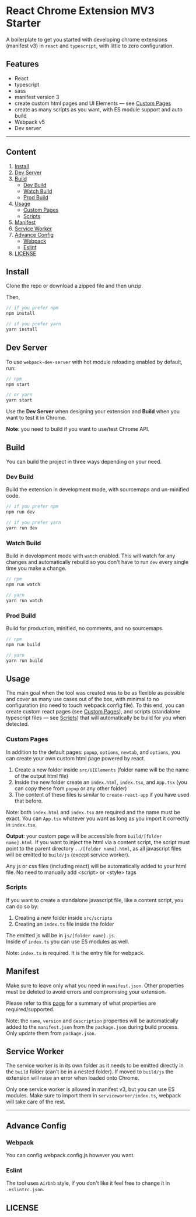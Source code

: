 # React Chrome Extension MV3 Starter

A boilerplate to get you started with developing chrome extensions (manifest v3) in `react` and `typescript`, with little to zero configuration.

## Features

- React
- typescript
- sass
- manifest version 3
- create custom html pages and UI Elements — see [Custom Pages](#custom-pages)
- create as many scripts as you want, with ES module support and auto build
- Webpack v5
- Dev server

---

## Content

1. [Install](#install)
2. [Dev Server](#dev-server)
3. [Build](#build)
   - [Dev Build](#dev-build)
   - [Watch Build](#watch-build)
   - [Prod Build](#prod-build)
4. [Usage](#usage)
   - [Custom Pages](#custom-pages)
   - [Scripts](#scripts)
5. [Manifest](#manifest)
6. [Service Worker](#service-worker)
7. [Advance Config](#advance-config)
   - [Webpack](#webpack)
   - [Eslint](#eslint)
8. [LICENSE](#license)

## Install

Clone the repo or download a zipped file and then unzip.

Then,

```javascript
// if you prefer npm
npm install

// if you prefer yarn
yarn install
```

## Dev Server

To use `webpack-dev-server` with hot module reloading enabled by default, run:

```javascript
// npm
npm start

// or yarn
yarn start
```

Use the **Dev Server** when designing your extension and **Build** when you want to test it in Chrome.

**Note**: you need to build if you want to use/test Chrome API.

## Build

You can build the project in three ways depending on your need.

### Dev Build

Build the extension in development mode, with sourcemaps and un-minified code.

```javascript
// if you prefer npm
npm run dev

// if you prefer yarn
yarn run dev
```

### Watch Build

Build in development mode with `watch` enabled. This will watch for any changes and automatically rebuild so you don't have to run `dev` every single time you make a change.

```javascript
// npm
npm run watch

// yarn
yarn run watch
```

### Prod Build

Build for production, minified, no comments, and no sourcemaps.

```javascript
// npm
npm run build

// yarn
yarn run build
```

## Usage

The main goal when the tool was created was to be as flexible as possible and cover as many use cases out of the box, with minimal to no configuration (no need to touch webpack config file). To this end, you can create custom react pages (see [Custom Pages](#custom-pages)), and scripts (standalone typescript files — see [Scripts](#scripts)) that will automatically be build for you when detected.

### Custom Pages

In addition to the default pages: `popup`, `options`, `newtab`, and `options`, you can create your own custom html page powered by react.

1. Create a new folder inside `src/UIElements` (folder name will be the name of the output html file)
2. Inside the new folder create an `index.html`, `index.tsx`, and `App.tsx` (you can copy these from `popup` or any other folder)
3. The content of these files is similar to `create-react-app` if you have used that before.

Note: both `index.html` and `index.tsx` are required and the name must be exact. You can `App.tsx` whatever you want as long as you import it correctly in `index.tsx`.

**Output**: your custom page will be accessible from `build/[folder name].html`. If you want to inject the html via a content script, the script must point to the parent directory `../[folder name].html`, as all javascript files will be emitted to `build/js` (except service worker).

Any js or css files (including react) will be automatically added to your html file. No need to manually add \<script\> or \<style\> tags

### Scripts

If you want to create a standalone javascript file, like a content script, you can do so by:

1. Creating a new folder inside `src/scripts`
2. Creating an `index.ts` file inside the folder

The emitted js will be in `js/[folder name].js`.\
Inside of `index.ts` you can use ES modules as well.

Note: `index.ts` is required. It is the entry file for webpack.

## Manifest

Make sure to leave only what you need in `manifest.json`. Other properties must be deleted to avoid errors and compromising your extension.

Please refer to this [page](https://developer.chrome.com/docs/extensions/mv3/manifest/) for a summary of what properties are required/supported.

Note: the `name`, `version` and `description` properties will be automatically added to the `manifest.json` from the `package.json` during build process. Only update them from `package.json`.

## Service Worker

The service worker is in its own folder as it needs to be emitted directly in the `build` folder (can't be in a nested folder). If moved to `build/js` the extension will raise an error when loaded onto Chrome.

Only one service worker is allowed in manifest v3, but you can use ES modules. Make sure to import them in `serviceworker/index.ts`, webpack will take care of the rest.

---

## Advance Config

### Webpack

You can config webpack.config.js however you want.

### Eslint

The tool uses `Airbnb` style, if you don't like it feel free to change it in `.eslintrc.json`.

## LICENSE
